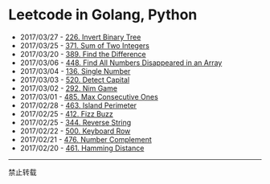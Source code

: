 # Leetcode in Golang, Python

- 2017/03/27 - [226. Invert Binary Tree](./2017_03_27-226_invert_binary_tree.md)
- 2017/03/25 - [371. Sum of Two Integers](./2017_03_25-sum_of_two_integers.md)
- 2017/03/20 - [389. Find the Difference](./2017_03_20-389_find_the_diffrence.md)
- 2017/03/06 - [448. Find All Numbers Disappeared in an Array](./2017_03_06-448_find_all_numbers_disappeared_in_an_array.md)
- 2017/03/04 - [136. Single Number](./2017_03_04-136_single_number.md)
- 2017/03/03 - [520. Detect Capital](./2017_03_03-520_detect_capital.md)
- 2017/03/02 - [292. Nim Game](./2017_03_02-292_nim_game.md)
- 2017/03/01 - [485. Max Consecutive Ones](./2017_03_01-485_max_consecutive_ones.md)
- 2017/02/28 - [463. Island Perimeter](./2017_02_28-463.island_perimeter.md)
- 2017/02/25 - [412. Fizz Buzz](./2017_02_25-412_fizz_buzz.md)
- 2017/02/25 - [344. Reverse String](./2017_02_25-344_reverse_string.md)
- 2017/02/22 - [500. Keyboard Row](./2017_02_22-500_keyboard_row.md)
- 2017/02/21 - [476. Number Complement](./2017_02_21-476.number_complement.md)
- 2017/02/20 - [461. Hamming Distance](./2017_02_20-461_hamming_distance.md)



--------------------------------------------

禁止转载

